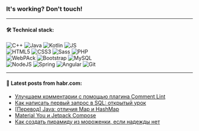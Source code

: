 ### It's working? Don't touch!

---

#### 🛠️ Technical stack:

![C++](https://img.shields.io/badge/C++-informational?logo=c%2B%2B&style=flat&logoColor=white&color=9C033A)
![Java](https://img.shields.io/badge/Java-informational?logo=java&style=flat&logoColor=white&color=007396)
![Kotlin](https://img.shields.io/badge/Kotlin-informational?logo=Kotlin&style=flat&logoColor=white&color=0095D5)
![JS](https://img.shields.io/badge/JS-informational?logo=javaScript&style=flat&logoColor=black&color=F7Df1E) <br>
![HTML5](https://img.shields.io/badge/HTML5-informational?logo=html5&style=flat&logoColor=white&color=E34F26)
![CSS3](https://img.shields.io/badge/CSS3-informational?logo=css3&style=flat&logoColor=white&color=157286)
![Sass](https://img.shields.io/badge/Saas-informational?logo=sass&style=flat&logoColor=white&color=hotpink)
![PHP](https://img.shields.io/badge/PHP-informational?logo=php&style=flat&logoColor=white&color=777BB4) <br>
![WebPAck](https://img.shields.io/badge/WebPack-informational?logo=webPack&style=flat&logoColor=white&color=FF6F00)
![Bootstrap](https://img.shields.io/badge/Bootstrap-informational?logo=Bootstrap&style=flat&logoColor=white&color=7952B3)
![MySQL](https://img.shields.io/badge/MySQL-informational?logo=MySQL&style=flat&logoColor=white&color=00f) <br>
![NodeJS](https://img.shields.io/badge/NodeJS-informational?logo=node.js&style=flat&logoColor=white&color=43853D)
![Spring](https://img.shields.io/badge/Spring-informational?logo=Spring&style=flat&logoColor=white&color=0A9EDC)
![Angular](https://img.shields.io/badge/Vue-informational?logo=vue.js&style=flat&logoColor=white&color=red)
![Git](https://img.shields.io/badge/Git-informational?logo=git&style=flat&logoColor=white&color=darkorange)

___

#### 💬 Latest posts from habr.com:

<!-- BLOG-POST-LIST:START -->
- [Улучшаем комментарии с помощью плагина Comment Lint](https://habr.com/ru/post/658261/?utm_source=habrahabr&utm_medium=rss&utm_campaign=658261)
- [Как написать первый запрос в SQL: открытый урок](https://habr.com/ru/post/658245/?utm_source=habrahabr&utm_medium=rss&utm_campaign=658245)
- [[Перевод] Java: отличия Map и HashMap](https://habr.com/ru/post/658237/?utm_source=habrahabr&utm_medium=rss&utm_campaign=658237)
- [Material You и Jetpack Compose](https://habr.com/ru/post/658231/?utm_source=habrahabr&utm_medium=rss&utm_campaign=658231)
- [Как создать пирамиду из мороженки, если надежды нет](https://habr.com/ru/post/658183/?utm_source=habrahabr&utm_medium=rss&utm_campaign=658183)
<!-- BLOG-POST-LIST:END -->
